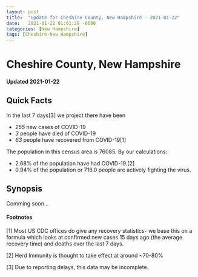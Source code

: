 ```yaml
---
layout: post
title:  "Update for Cheshire County, New Hampshire - 2021-01-22"
date:   2021-01-22 01:01:29 -0600
categories: [New Hampshire]
tags: [Cheshire-New Hampshire]
---
```


# Cheshire County, New Hampshire
#### Updated 2021-01-22

## Quick Facts

In the last 7 days[3] we project there have been
- *255* new cases of COVID-19
- *3* people have died of COVID-19
- *63* people have recovered from COVID-19[1]

The population in this census area is 76085. By our calculations:
- 2.68% of the population have had COVID-19.[2]
- 0.94% of the population or 716.0 people are actively fighting the virus.

## Synopsis

Comming soon...


#### Footnotes

[1] Most US CDC offices do give any recovery statistics- we base this on a formula which looks at confirmed new cases
15 days ago (the average recovery time) and deaths over the last 7 days.

[2] Herd Immunity is thought to take effect at around ~70-80%

[3] Due to reporting delays, this data may be incomplete.
 
    